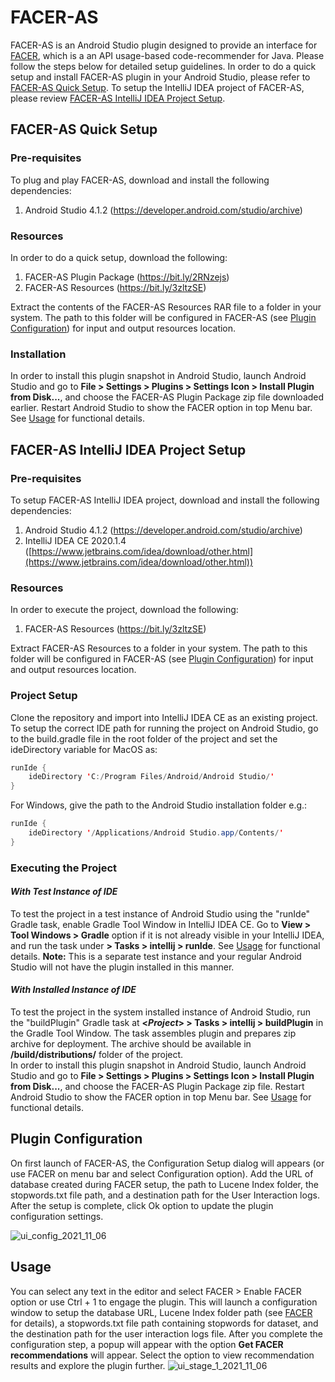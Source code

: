 


# FACER-AS

FACER-AS is an Android Studio plugin designed to provide an interface for [FACER](https://github.com/shamsa-abid/FACER_Artifacts), which is a an API usage-based code-recommender for Java. Please follow the steps below for detailed setup guidelines.
In order to do a quick setup and install FACER-AS plugin in your Android Studio, please refer to [FACER-AS Quick Setup](#facer-as-quick-setup). To setup the IntelliJ IDEA project of FACER-AS, please review [FACER-AS IntelliJ IDEA Project Setup](#facer-as-intellij-idea-project-setup).

## FACER-AS Quick Setup 

### Pre-requisites
To plug and play FACER-AS, download and install the following dependencies: 

1. Android Studio 4.1.2 (https://developer.android.com/studio/archive)

### Resources
In order to do a quick setup, download the following:

1. FACER-AS Plugin Package (https://bit.ly/2RNzejs)
2. FACER-AS Resources (https://bit.ly/3zltzSE)

Extract the contents of the FACER-AS Resources RAR file to a folder in your system. The path to this folder will be configured in FACER-AS (see [Plugin Configuration](#plugin-configuration)) for input and output resources location.

### Installation

In order to install this plugin snapshot in Android Studio, launch Android Studio and go to **File > Settings > Plugins > Settings Icon > Install Plugin from Disk...**, and choose the FACER-AS Plugin Package zip file downloaded earlier. Restart Android Studio to show the FACER option in top Menu bar. See [Usage](#usage) for functional details.

## FACER-AS IntelliJ IDEA Project Setup 

### Pre-requisites
To setup FACER-AS IntelliJ IDEA project, download and install the following dependencies: 

1. Android Studio 4.1.2 (https://developer.android.com/studio/archive)
2. IntelliJ IDEA CE 2020.1.4 ([https://www.jetbrains.com/idea/download/other.html](https://www.jetbrains.com/idea/download/other.html))

### Resources
In order to execute the project, download the following:

1. FACER-AS Resources (https://bit.ly/3zltzSE)

Extract FACER-AS Resources to a folder in your system. The path to this folder will be configured in FACER-AS (see [Plugin Configuration](#plugin-configuration)) for input and output resources location.

### Project Setup

Clone the repository and import into IntelliJ IDEA CE as an existing project. To setup the correct IDE path for  running the project on Android Studio, go to the build.gradle file in the root folder of the project and set the ideDirectory variable for MacOS as:

``` java
runIde {
    ideDirectory 'C:/Program Files/Android/Android Studio/'
}
```
For Windows, give the path to the Android Studio installation folder e.g.:

``` java
runIde {
    ideDirectory '/Applications/Android Studio.app/Contents/'
}
```

### Executing the Project

#### *With Test Instance of IDE*

To test the project in a test instance of Android Studio using the "runIde" Gradle task, enable Gradle Tool Window in IntelliJ IDEA CE. Go to **View > Tool Windows > Gradle** option if it is not already visible in your IntelliJ IDEA, and run the task under **<Project> > Tasks > intellij > runIde**. See [Usage](#usage) for functional details.
**Note:** This is a separate test instance and your regular Android Studio will not have the plugin installed in this manner. 

#### *With Installed Instance of IDE*

To test the project in the system installed instance of Android Studio, run the "buildPlugin" Gradle task at **<*Project*> > Tasks > intellij > buildPlugin** in the Gradle Tool Window. The task assembles plugin and prepares zip archive for deployment. The archive should be available in **/build/distributions/** folder of the project.\
In order to install this plugin snapshot in Android Studio, launch Android Studio and go to **File > Settings > Plugins > Settings Icon > Install Plugin from Disk...**, and choose the FACER-AS Plugin Package zip file. Restart Android Studio to show the FACER option in top Menu bar. See [Usage](#usage) for functional details.

## Plugin Configuration
On first launch of FACER-AS, the Configuration Setup dialog will appears (or use FACER on menu bar and select Configuration option). Add the URL of database created during FACER setup, the path to Lucene Index folder, the stopwords.txt file path, and a destination path for the User Interaction logs. After the setup is complete, click Ok option to update the plugin configuration settings.    

![ui_config_2021_11_06](https://user-images.githubusercontent.com/80214279/121684090-b34ed700-cad7-11eb-8da5-bc48652259af.png)
    
## Usage

You can select any text in the editor and select FACER > Enable FACER option or use Ctrl + 1 to engage the plugin. This will launch a configuration window to setup the database URL, Lucene Index folder path (see [FACER](https://github.com/shamsa-abid/FACER_Artifacts) for details), a stopwords.txt file path containing stopwords for dataset, and the destination path for the user interaction logs file. After you complete the configuration step, a popup will appear with the option **Get FACER recommendations** will appear. Select the option to view recommendation results and explore the plugin further.
![ui_stage_1_2021_11_06](https://user-images.githubusercontent.com/80214279/121686173-46890c00-cada-11eb-9c31-d225bc5091e4.png)
    
<!--   youtube link, drive link, add usage for stage 2, code file, called methods, usage   -->
